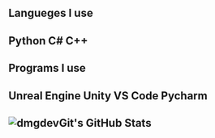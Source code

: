 ## Langueges I use
## Python C# C++
## Programs I use
## Unreal Engine Unity VS Code Pycharm

## <img src="https://github-readme-stats.vercel.app/api?username=dmgdevGit&theme=gruvbox&show_icons=true&hide_border=true&count_private=true" alt="dmgdevGit's GitHub Stats" />
